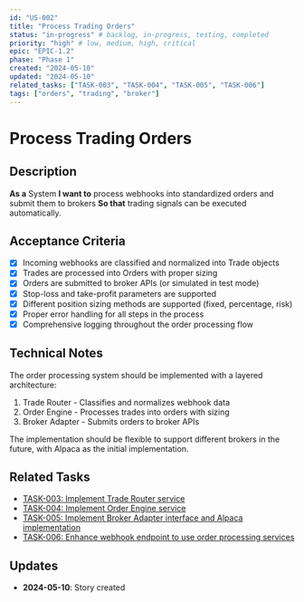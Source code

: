 ```yaml
---
id: "US-002"
title: "Process Trading Orders"
status: "in-progress" # backlog, in-progress, testing, completed
priority: "high" # low, medium, high, critical
epic: "EPIC-1.2"
phase: "Phase 1"
created: "2024-05-10"
updated: "2024-05-10"
related_tasks: ["TASK-003", "TASK-004", "TASK-005", "TASK-006"]
tags: ["orders", "trading", "broker"]
---
```


# Process Trading Orders

## Description
**As a** System
**I want to** process webhooks into standardized orders and submit them to brokers
**So that** trading signals can be executed automatically.

## Acceptance Criteria
- [x] Incoming webhooks are classified and normalized into Trade objects
- [x] Trades are processed into Orders with proper sizing
- [x] Orders are submitted to broker APIs (or simulated in test mode)
- [x] Stop-loss and take-profit parameters are supported
- [x] Different position sizing methods are supported (fixed, percentage, risk)
- [x] Proper error handling for all steps in the process
- [x] Comprehensive logging throughout the order processing flow

## Technical Notes
The order processing system should be implemented with a layered architecture:
1. Trade Router - Classifies and normalizes webhook data
2. Order Engine - Processes trades into orders with sizing
3. Broker Adapter - Submits orders to broker APIs

The implementation should be flexible to support different brokers in the future, with Alpaca as the initial implementation.

## Related Tasks
- [TASK-003: Implement Trade Router service](../../tasks/backend/TASK-003.md)
- [TASK-004: Implement Order Engine service](../../tasks/backend/TASK-004.md)
- [TASK-005: Implement Broker Adapter interface and Alpaca implementation](../../tasks/backend/TASK-005.md)
- [TASK-006: Enhance webhook endpoint to use order processing services](../../tasks/backend/TASK-006.md)

## Updates
- **2024-05-10**: Story created